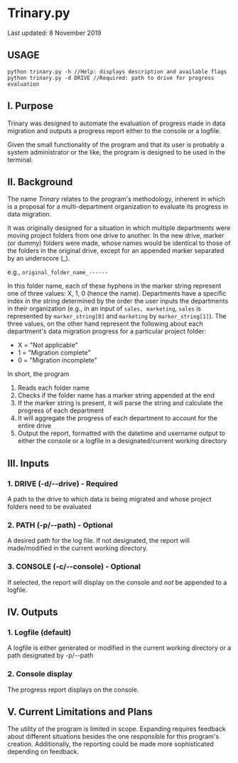# Trinary.py
Last updated: 8 November 2019

## USAGE
```
python trinary.py -h //Help: displays description and available flags
python trinary.py -d DRIVE //Required: path to drive for progress evaluation
```

## I. Purpose
Trinary was designed to automate the evaluation of progress made in data migration and outputs a progress report either to the console or a logfile.

Given the small functionality of the program and that its user is probably a system administrator or the like, the program is designed to be used in the terminal.

## II. Background
The name *Trinary* relates to the program's methodology, inherent in which is a proposal for a multi-department organization to evaluate its progress in data migration.

It was originally designed for a situation in which multiple departments were moving project folders from one drive to another.
In the new drive, marker (or dummy) folders were made, whose names would be identical to those of the folders in the original drive, except for an appended marker separated by an underscore (_). 

e.g., `original_folder_name_------`

In this folder name, each of these hyphens in the marker string represent one of three values: X, 1, 0 (hence the name). 
Departments have a specific index in the string determined by the order the user inputs the departments in their organization (e.g., in an input of `sales, marketing`, `sales` is represented by `marker_string[0]` and `marketing` by `marker_string[1]`).
The three values, on the other hand represent the following about each department's data migration progress for a particular project folder:
* X = "Not applicable"
* 1 = "Migration complete"
* 0 = "Migration incomplete"

In short, the program
1. Reads each folder name
2. Checks if the folder name has a marker string appended at the end
3. If the marker string is present, it will parse the string and calculate the progress of each department
4. It will aggregate the progress of each department to account for the entire drive
5. Output the report, formatted with the datetime and username output to either the console or a logfile in a designated/current working directory

## III. Inputs
### 1. DRIVE (-d/--drive) - Required
A path to the drive to which data is being migrated and whose project folders need to be evaluated
### 2. PATH (-p/--path) - Optional
A desired path for the log file. If not designated, the report will made/modified in the current working directory.
### 3. CONSOLE (-c/--console) - Optional
If selected, the report will display on the console and *not* be appended to a logfile.

## IV. Outputs
### 1. Logfile (default)
A logfile is either generated or modified in the current working directory or a path designated by -p/--path
### 2. Console display
The progress report displays on the console.

## V. Current Limitations and Plans
The utility of the program is limited in scope. Expanding requires feedback about different situations besides the one responsible for this program's creation. Additionally, the reporting could be made more sophisticated depending on feedback.